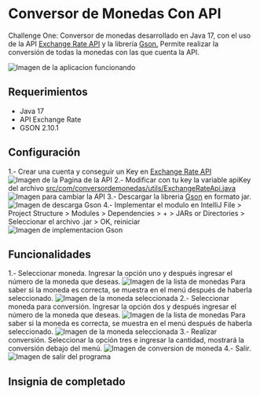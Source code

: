 # Conversor de Monedas Con API
Challenge One: Conversor de monedas desarrollado en Java 17, con el uso de la API [Exchange Rate API](https://www.exchangerate-api.com/) y la librería [Gson.](https://mvnrepository.com/artifact/com.google.code.gson/gson) Permite realizar la conversión de todas la monedas con las que cuenta la API.

<image src="/img/conversor-de-monedas.png" alt="Imagen de la aplicacion funcionando">

## Requerimientos
* Java 17
* API Exchange Rate
* GSON 2.10.1

## Configuración
1.- Crear una cuenta y conseguir un Key en [Exchange Rate API](https://www.exchangerate-api.com/)
<image src="/img/exchangerate-account.png" alt="Imagen de la Pagina de la API">
2.- Modificar con tu key la variable apiKey del archivo [src/com/conversordemonedas/utils/ExchangeRateApi.java](https://github.com/jorge-diazz/conversor-de-monedas-con-api/blob/main/src/com/conversordemonedas/utils/ExchangeRateApi.java)
<image src="/img/change-api-key.png" alt="Imagen para cambiar la API">
3.- Descargar la libreria [Gson](https://mvnrepository.com/artifact/com.google.code.gson/gson/2.10.1) en formato jar.
<image src="/img/gson-download.png" alt="Imagen de descarga Gson">
4.- Implementar el modulo en IntelliJ File > Project Structure > Modules > Dependencies > + > JARs or Directories > Seleccionar el archivo .jar > OK, reiniciar 
<image src="/img/gson-implements.png" alt="Imagen de implementacion Gson">

## Funcionalidades
1.- Seleccionar moneda.
Ingresar la opción uno y después ingresar el número de la moneda que deseas.
<image src="/img/ingresa-moneda-1.png" alt="Imagen de la lista de monedas">
Para saber si la moneda es correcta, se muestra en el menú después de haberla seleccionado.
<image src="/img/ingresa-moneda-2.png" alt="Imagen de la moneda seleccionada">
2.- Seleccionar moneda para conversión.
Ingresar la opción dos y después ingresar el número de la moneda que deseas.
<image src="/img/ingresa-conversion-1.png" alt="Imagen de la lista de monedas">
Para saber si la moneda es correcta, se muestra en el menú después de haberla seleccionado.
<image src="/img/ingresa-conversion-2.png" alt="Imagen de la moneda seleccionada">
3.- Realizar conversión.
Seleccionar la opción tres e ingresar la cantidad, mostrará la conversión debajo del menú.
<image src="/img/realizar-conversion.png" alt="Imagen de conversion de moneda">
4.- Salir.
<image src="/img/terminacion-programa.png" alt="Imagen de salir del programa">

## Insignia de completado
